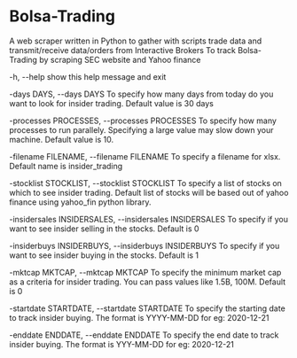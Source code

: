 # Bolsa-Trading
A web scraper written in Python to gather with scripts trade data and transmit/receive data/orders from Interactive Brokers
To track Bolsa-Trading by scraping SEC website and Yahoo finance

-h, --help            show this help message and exit

-days DAYS, --days DAYS
                      To specify how many days from today do you want to look for insider trading. Default value is 30 days

-processes PROCESSES, --processes PROCESSES
                      To specify how many processes to run parallely. Specifying a large value may slow down your machine. Default value is 10.

-filename FILENAME, --filename FILENAME
                      To specify a filename for xlsx. Default name is insider_trading

-stocklist STOCKLIST, --stocklist STOCKLIST
                      To specify a list of stocks on which to see insider trading. Default list of stocks will be based out of yahoo finance
                      using yahoo_fin python library.

-insidersales INSIDERSALES, --insidersales INSIDERSALES
                        To specify if you want to see insider selling in the stocks. Default is 0

-insiderbuys INSIDERBUYS, --insiderbuys INSIDERBUYS
                      To specify if you want to see insider buying in the stocks. Default is 1

-mktcap MKTCAP, --mktcap MKTCAP
                      To specify the minimum market cap as a criteria for insider trading. You can pass values like
                      1.5B, 100M. Default is 0

-startdate STARTDATE, --startdate STARTDATE
                      To specify the starting date to track insider buying. The format is YYYY-MM-DD for eg: 2020-12-21

-enddate ENDDATE, --enddate ENDDATE
                      To specify the end date to track insider buying. The format is YYY-MM-DD for eg: 2020-12-21
